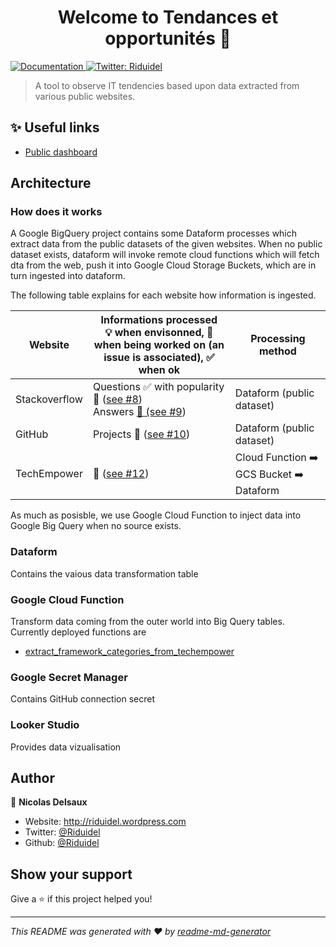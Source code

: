 <h1 align="center">Welcome to Tendances et opportunités 👋</h1>
<p>
  <a href="TODO doc" target="_blank">
    <img alt="Documentation" src="https://img.shields.io/badge/documentation-yes-brightgreen.svg" />
  </a>
  <a href="https://twitter.com/Riduidel" target="_blank">
    <img alt="Twitter: Riduidel" src="https://img.shields.io/twitter/follow/Riduidel.svg?style=social" />
  </a>
</p>

> A tool to observe IT tendencies based upon data extracted from various public websites.

## ✨ Useful links

* [Public dashboard](https://lookerstudio.google.com/reporting/742da15c-8d95-492c-8b9b-77e82d71d6a9/page/MYsbD/edit)

## Architecture

### How does it works

A Google BigQuery project contains some Dataform processes which extract data from the public datasets of the given websites.
When no public dataset exists, dataform will invoke remote cloud functions which will fetch dta from the web, push it into Google Cloud Storage Buckets, which are in turn ingested into dataform. 

The following table explains for each website how information is ingested.

| Website         | Informations processed<br/>💡 when envisonned, 🚧 when being worked on (an issue is associated), ✅ when ok | Processing method |
|--------------|-----------|-|
| Stackoverflow | Questions ✅ with popularity 🚧 ([see #8](https://github.com/Zenika/tendances-et-opportunites/issues/8))<br/>Answers [🚧 (see #9](https://github.com/Zenika/tendances-et-opportunites/issues/9))      | Dataform (public dataset) |
| GitHub      | Projects 🚧 ([see #10](https://github.com/Zenika/tendances-et-opportunites/issues/10))  | Dataform (public dataset) |
| TechEmpower      | 🚧 ([see #12](https://github.com/Zenika/tendances-et-opportunites/issues/12))  | Cloud Function ➡️ GCS Bucket ➡️ Dataform

As much as posisble, we use Google Cloud Function to inject data into Google Big Query when no source exists.

### Dataform
Contains the vaious data transformation table

### Google Cloud Function
Transform data coming from the outer world into Big Query tables.
Currently deployed functions are

* [extract_framework_categories_from_techempower](functions/extract_framework_categories_from_techempower/README.md)

### Google Secret Manager
Contains GitHub connection secret

### Looker Studio
Provides data vizualisation

## Author

👤 **Nicolas Delsaux**

* Website: http://riduidel.wordpress.com
* Twitter: [@Riduidel](https://twitter.com/Riduidel)
* Github: [@Riduidel](https://github.com/Riduidel)

## Show your support

Give a ⭐️ if this project helped you!

***
_This README was generated with ❤️ by [readme-md-generator](https://github.com/kefranabg/readme-md-generator)_